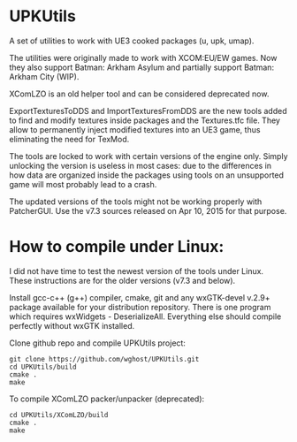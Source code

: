 UPKUtils
========

A set of utilities to work with UE3 cooked packages (u, upk, umap).

The utilities were originally made to work with XCOM:EU/EW games. Now they also support Batman: Arkham Asylum and partially support Batman: Arkham City (WIP).

XComLZO is an old helper tool and can be considered deprecated now.

ExportTexturesToDDS and ImportTexturesFromDDS are the new tools added to find and modify textures inside packages and the Textures.tfc file. They allow to permanently inject modified textures into an UE3 game, thus eliminating the need for TexMod.

The tools are locked to work with certain versions of the engine only. Simply unlocking the version is useless in most cases: due to the differences in how data are organized inside the packages using tools on an unsupported game will most probably lead to a crash.

The updated versions of the tools might not be working properly with PatcherGUI. Use the v7.3 sources released on Apr 10, 2015 for that purpose.


How to compile under Linux:
===========================

I did not have time to test the newest version of the tools under Linux. These instructions are for the older versions (v7.3 and below).

Install gcc-c++ (g++) compiler, cmake, git and any wxGTK-devel v.2.9+ package available for your distribution repository. There is one program which requires wxWidgets - DeserializeAll. Everything else should compile perfectly without wxGTK installed.

Clone github repo and compile UPKUtils project:
```
git clone https://github.com/wghost/UPKUtils.git
cd UPKUtils/build
cmake .
make
```
To compile XComLZO packer/unpacker (deprecated):
```
cd UPKUtils/XComLZO/build
cmake .
make
```
